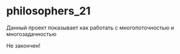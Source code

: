 # philosophers_21

Данный проект показывает как работать с многопоточностью и многозадачностью

Не закончен!
